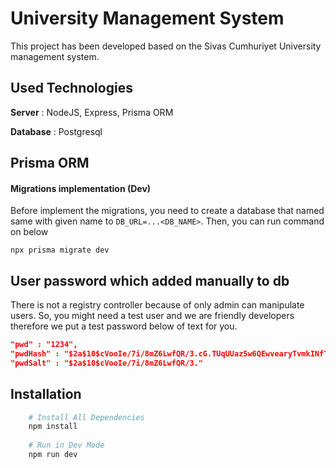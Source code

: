 # University Management System
This project has been developed based on the Sivas Cumhuriyet University management system.

## Used Technologies
**Server** : NodeJS, Express, Prisma ORM

**Database** : Postgresql


## Prisma ORM

#### Migrations implementation (Dev)

Before implement the migrations, you need to create a database that named same with given name to `DB_URL=...<DB_NAME>`. Then, you can run command on below 
```cli
npx prisma migrate dev
```

## User password which added manually to db

There is not a registry controller because of only admin can manipulate users. So, you might need a test user and we are friendly developers therefore we put a test password below of text for you.

```JSON
"pwd" : "1234",
"pwdHash" : "$2a$10$cVooIe/7i/8mZ6LwfQR/3.cG.TUqUUaz5w6QEwvearyTvmkINfTqu",
"pwdSalt" : "$2a$10$cVooIe/7i/8mZ6LwfQR/3."
```

## Installation

```bash
    # Install All Dependencies
    npm install
    
    # Run in Dev Mode
    npm run dev
```

  
